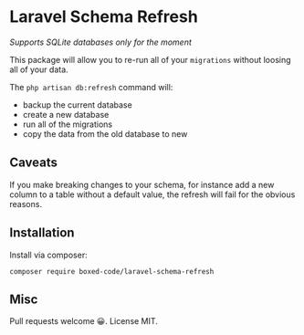 # Laravel Schema Refresh

*Supports SQLite databases only for the moment*

This package will allow you to re-run all of your `migrations` without loosing all of your data.

The `php artisan db:refresh` command will:

- backup the current database
- create a new database
- run all of the migrations
- copy the data from the old database to new

## Caveats
If you make breaking changes to your schema, for instance add a new column to a table without a default value, the refresh will fail for the obvious reasons.

## Installation
Install via composer:

    composer require boxed-code/laravel-schema-refresh 
 
## Misc
Pull requests welcome 😀. License MIT.
 
